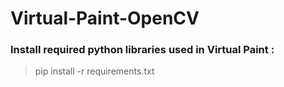 # Virtual-Paint-OpenCV

### Install required python libraries used in Virtual Paint : 
> pip install -r requirements.txt
